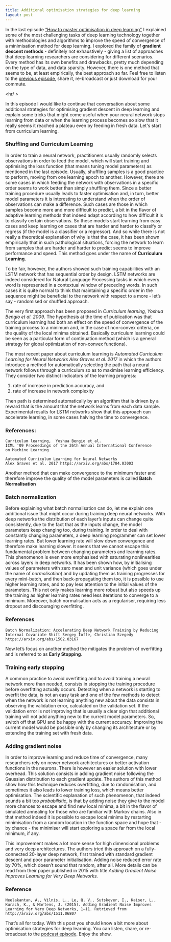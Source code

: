 ```yaml
---
title: Additional optimisation strategies for deep learning
layout: post
---
```


In the last episode [“How to master optimisation in deep learning”](https://www.podbean.com/media/share/pb-y75qj-700faa) I explained some of the most challenging tasks of deep learning technology together with methodologies and algorithms to improve the speed of convergence of a minimisation method for deep learning. 
I explored the family of **gradient descent methods** - definitely not exhaustively - giving a list of approaches that deep learning researchers are considering for different scenarios. Every method has its own benefits and drawbacks, pretty much depending on the type of data, and data sparsity. However, there is one method that seems to be, at least empirically, the best approach so far. 
Feel free to listen to the [previous episode](https://www.podbean.com/media/share/pb-y75qj-700faa), share it, re-broadcast or just download for your commute.

<hr/ >

In this episode I would like to continue that conversation about some additional strategies for optimising gradient descent in deep learning and explain some tricks that might come useful when your neural network stops learning from data or when the learning process becomes so slow that it really seems it reached a plateau even by feeding in fresh data. 
Let's start from curriculum learning.


### Shuffling and Curriculum Learning
In order to train a neural network, practitioners usually randomly selects observations in order to feed the model, which will start training and optimising the loss function (that means tuning model parameters) as mentioned in the last episode. 
Usually, shuffling samples is a good practice to perform, moving from one learning epoch to another. However, there are some cases in which feeding the network with observations in a specific order seems to work better than simply shuffling them. 
Since a better training procedure usually leads to faster optimisation and, in turn, better model parameters it is interesting to understand when the order of observations can make a difference. 
Such cases are those in which samples become more and more difficult to predict, a bit in the flavor of adaptive learning methods that indeed adapt according to how difficult it is to classify certain observations. So these models start learning from easy cases and keep learning on cases that are harder and harder to classify or regress (if the model is a classifier or a regressor). And so while there is not really a theoretical explanation of why is that the case, it has been shown empirically that in such pathological situations, forcing the network to learn from samples that are harder and harder to predict seems to improve performance and speed. This method goes under the name of **Curriculum Learning**. 

To be fair, however, the authors showed such training capabilities with an LSTM network that has sequential order by design. LSTM networks are indeed considered for Natural Language Processing tasks in which every word is represented in a contextual window of preceding words. In such cases it is quite normal to think that maintaining a specific order in the sequence might be beneficial to the network with respect to a more - let’s say - randomised or shuffled approach.

The very first approach has been proposed in *Curriculum learning,  Yoshua Bengio et al. 2009*. The hypothesis at the time of publication was that curriculum learning had both an effect on the speed of convergence of the training process to a minimum and, in the case of non-convex criteria, on the quality of the local minima obtained. Basically curriculum learning could be seen as a particular form of continuation method (which is a general strategy for global optimization of non-convex functions).

The most recent paper about curriculum learning is *Automated Curriculum Learning for Neural Networks Alex Graves et al. 2017* in which the authors introduce a method for automatically selecting the path that a neural network follows through a curriculum so as to maximise learning efficiency. 
They consider two distinct indicators of the learning progress:

1. rate of increase in prediction accuracy, and 
2. rate of increase in network complexity

Then path is determined automatically by an algorithm that is driven by a reward that is the amount that the network learns from each data sample. Experimental results for LSTM networks show that this approach can accelerate learning, in some cases halving the time to convergence. 

### References:
```
Curriculum learning,  Yoshua Bengio et al.
ICML '09 Proceedings of the 26th Annual International Conference 
on Machine Learning

Automated Curriculum Learning for Neural Networks 
Alex Graves et al. 2017 https://arxiv.org/abs/1704.03003
```


Another method that can make convergence to the minimum faster and therefore improve the quality of the model parameters is called **Batch Normalisation**

### Batch normalization
Before explaining what batch normalisation can do, let me explain one additional issue that might occur during training deep neural networks. With deep networks the distribution of each layer’s inputs can change quite consistently, due to the fact that as the inputs change, the model parameters keep changing too, during training. In order to deal with constantly changing parameters, a deep learning programmer can set lower learning rates. But lower learning rate will slow down convergence and therefore make learning slower.
It seems that we cannot escape this fundamental problem between changing parameters and learning rates. 
This phenomenon is even more emphasised with saturating nonlinearities across layers in deep networks. It has been shown how, by initialising values of parameters with zero mean and unit variance (which goes under the name of *normalisation*) and by updating them as training progresses for every mini-batch, and then back-propagating them too, it is possible to use higher learning rates, and to pay less attention to the initial values of the parameters. This not only makes learning more robust but also speeds up the training as higher learning rates need less iterations to converge to a minimum. Moreover, batch normalisation acts as a regulariser, requiring less dropout and discouraging overfitting.

### References
`Batch Normalization: Accelerating Deep Network Training by Reducing Internal Covariate Shift Sergey Ioffe, Christian Szegedy https://arxiv.org/abs/1502.03167`

Now let’s focus on another method the mitigates the problem of overfitting and is referred to as **Early Stopping**.

### Training early stopping
A common practice to avoid overfitting and to avoid training a neural network more than needed, consists in stopping the training procedure before overfitting actually occurs. Detecting when a network is starting to overfit the data, is not an easy task and one of the few methods to detect when the network is not learning anything new about the data consists in observing the validation error, calculated on the validation set. 
If the validation error is not improving that is usually a clear sign that additional training will not add anything new to the current model parameters. So, switch off that GPU and be happy with the current accuracy. Improving the current model would be possible only by changing its architecture or by extending the training set with fresh data.

### Adding gradient noise
In order to improve learning and reduce time of convergence, many researchers rely on newer network architectures or better activation functions in the neurons. There is however an easier solution with lower overhead. This solution consists in adding gradient noise following the Gaussian distribution to each gradient update. The authors of this method show how this technique reduces overfitting, due to randomisation, and sometimes it also leads to lower training loss, which means better optimisation. The scientific explanation of such phenomenon, that indeed sounds a bit too *probabilistic*, is that by adding noise they give to the model more chances to escape and find new local minima, a bit in the flavor of simulated annealing for those who are familiar with Markov chains. Also in that method indeed it is possible to escape local minima by restarting minimisation from a random location in the function space and hope that - by chance - the minimiser will start exploring a space far from the local minimum, if any.

This improvement makes a lot more sense for high dimensional problems and very deep architectures. The authors tried this approach on a fully-connected 20-layer deep network, first trained with standard gradient descent and poor parameter initialisation. Adding noise reduced error rate by 70%, which doesn’t sound that random, after all. 
More details can be read from their paper published in 2015 with title *Adding Gradient Noise Improves Learning for Very Deep Networks.* 

### Reference
`Neelakantan, A., Vilnis, L., Le, Q. V., Sutskever, I., Kaiser, L., Kurach, K., & Martens, J. (2015). Adding Gradient Noise Improves Learning for Very Deep Networks, 1–11. Retrieved from http://arxiv.org/abs/1511.06807`

That’s all for today. 
With this post you should know a bit more about optimisation strategies for deep learning. 
You can listen, share, or re-broadcast to the [podcast episode](https://www.podbean.com/media/share/pb-p54dv-73d2ee).
Enjoy the show.